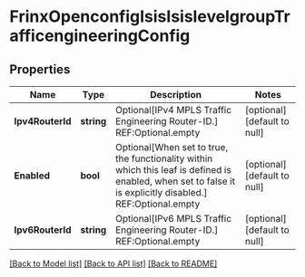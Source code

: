 # FrinxOpenconfigIsisIsislevelgroupTrafficengineeringConfig

## Properties
Name | Type | Description | Notes
------------ | ------------- | ------------- | -------------
**Ipv4RouterId** | **string** | Optional[IPv4 MPLS Traffic Engineering Router-ID.] REF:Optional.empty | [optional] [default to null]
**Enabled** | **bool** | Optional[When set to true, the functionality within which this leaf is defined is enabled, when set to false it is explicitly disabled.] REF:Optional.empty | [optional] [default to null]
**Ipv6RouterId** | **string** | Optional[IPv6 MPLS Traffic Engineering Router-ID.] REF:Optional.empty | [optional] [default to null]

[[Back to Model list]](../README.md#documentation-for-models) [[Back to API list]](../README.md#documentation-for-api-endpoints) [[Back to README]](../README.md)


